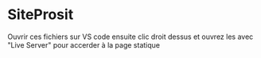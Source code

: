 # SiteProsit

Ouvrir ces fichiers sur VS code ensuite clic droit dessus et ouvrez les avec "Live Server" pour accerder à la page statique
